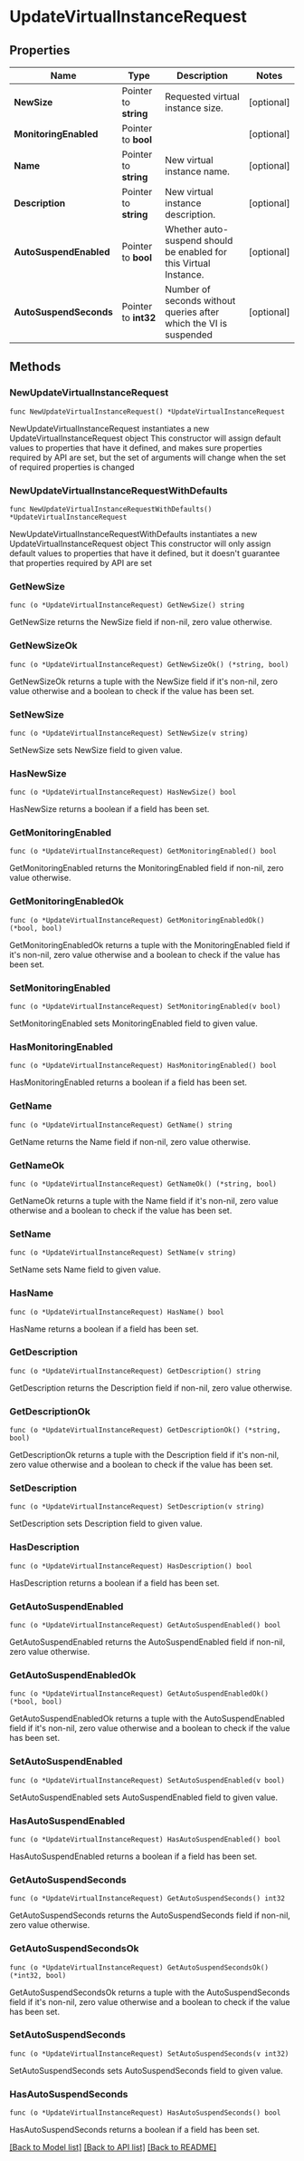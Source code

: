 # UpdateVirtualInstanceRequest

## Properties

Name | Type | Description | Notes
------------ | ------------- | ------------- | -------------
**NewSize** | Pointer to **string** | Requested virtual instance size. | [optional] 
**MonitoringEnabled** | Pointer to **bool** |  | [optional] 
**Name** | Pointer to **string** | New virtual instance name. | [optional] 
**Description** | Pointer to **string** | New virtual instance description. | [optional] 
**AutoSuspendEnabled** | Pointer to **bool** | Whether auto-suspend should be enabled for this Virtual Instance. | [optional] 
**AutoSuspendSeconds** | Pointer to **int32** | Number of seconds without queries after which the VI is suspended | [optional] 

## Methods

### NewUpdateVirtualInstanceRequest

`func NewUpdateVirtualInstanceRequest() *UpdateVirtualInstanceRequest`

NewUpdateVirtualInstanceRequest instantiates a new UpdateVirtualInstanceRequest object
This constructor will assign default values to properties that have it defined,
and makes sure properties required by API are set, but the set of arguments
will change when the set of required properties is changed

### NewUpdateVirtualInstanceRequestWithDefaults

`func NewUpdateVirtualInstanceRequestWithDefaults() *UpdateVirtualInstanceRequest`

NewUpdateVirtualInstanceRequestWithDefaults instantiates a new UpdateVirtualInstanceRequest object
This constructor will only assign default values to properties that have it defined,
but it doesn't guarantee that properties required by API are set

### GetNewSize

`func (o *UpdateVirtualInstanceRequest) GetNewSize() string`

GetNewSize returns the NewSize field if non-nil, zero value otherwise.

### GetNewSizeOk

`func (o *UpdateVirtualInstanceRequest) GetNewSizeOk() (*string, bool)`

GetNewSizeOk returns a tuple with the NewSize field if it's non-nil, zero value otherwise
and a boolean to check if the value has been set.

### SetNewSize

`func (o *UpdateVirtualInstanceRequest) SetNewSize(v string)`

SetNewSize sets NewSize field to given value.

### HasNewSize

`func (o *UpdateVirtualInstanceRequest) HasNewSize() bool`

HasNewSize returns a boolean if a field has been set.

### GetMonitoringEnabled

`func (o *UpdateVirtualInstanceRequest) GetMonitoringEnabled() bool`

GetMonitoringEnabled returns the MonitoringEnabled field if non-nil, zero value otherwise.

### GetMonitoringEnabledOk

`func (o *UpdateVirtualInstanceRequest) GetMonitoringEnabledOk() (*bool, bool)`

GetMonitoringEnabledOk returns a tuple with the MonitoringEnabled field if it's non-nil, zero value otherwise
and a boolean to check if the value has been set.

### SetMonitoringEnabled

`func (o *UpdateVirtualInstanceRequest) SetMonitoringEnabled(v bool)`

SetMonitoringEnabled sets MonitoringEnabled field to given value.

### HasMonitoringEnabled

`func (o *UpdateVirtualInstanceRequest) HasMonitoringEnabled() bool`

HasMonitoringEnabled returns a boolean if a field has been set.

### GetName

`func (o *UpdateVirtualInstanceRequest) GetName() string`

GetName returns the Name field if non-nil, zero value otherwise.

### GetNameOk

`func (o *UpdateVirtualInstanceRequest) GetNameOk() (*string, bool)`

GetNameOk returns a tuple with the Name field if it's non-nil, zero value otherwise
and a boolean to check if the value has been set.

### SetName

`func (o *UpdateVirtualInstanceRequest) SetName(v string)`

SetName sets Name field to given value.

### HasName

`func (o *UpdateVirtualInstanceRequest) HasName() bool`

HasName returns a boolean if a field has been set.

### GetDescription

`func (o *UpdateVirtualInstanceRequest) GetDescription() string`

GetDescription returns the Description field if non-nil, zero value otherwise.

### GetDescriptionOk

`func (o *UpdateVirtualInstanceRequest) GetDescriptionOk() (*string, bool)`

GetDescriptionOk returns a tuple with the Description field if it's non-nil, zero value otherwise
and a boolean to check if the value has been set.

### SetDescription

`func (o *UpdateVirtualInstanceRequest) SetDescription(v string)`

SetDescription sets Description field to given value.

### HasDescription

`func (o *UpdateVirtualInstanceRequest) HasDescription() bool`

HasDescription returns a boolean if a field has been set.

### GetAutoSuspendEnabled

`func (o *UpdateVirtualInstanceRequest) GetAutoSuspendEnabled() bool`

GetAutoSuspendEnabled returns the AutoSuspendEnabled field if non-nil, zero value otherwise.

### GetAutoSuspendEnabledOk

`func (o *UpdateVirtualInstanceRequest) GetAutoSuspendEnabledOk() (*bool, bool)`

GetAutoSuspendEnabledOk returns a tuple with the AutoSuspendEnabled field if it's non-nil, zero value otherwise
and a boolean to check if the value has been set.

### SetAutoSuspendEnabled

`func (o *UpdateVirtualInstanceRequest) SetAutoSuspendEnabled(v bool)`

SetAutoSuspendEnabled sets AutoSuspendEnabled field to given value.

### HasAutoSuspendEnabled

`func (o *UpdateVirtualInstanceRequest) HasAutoSuspendEnabled() bool`

HasAutoSuspendEnabled returns a boolean if a field has been set.

### GetAutoSuspendSeconds

`func (o *UpdateVirtualInstanceRequest) GetAutoSuspendSeconds() int32`

GetAutoSuspendSeconds returns the AutoSuspendSeconds field if non-nil, zero value otherwise.

### GetAutoSuspendSecondsOk

`func (o *UpdateVirtualInstanceRequest) GetAutoSuspendSecondsOk() (*int32, bool)`

GetAutoSuspendSecondsOk returns a tuple with the AutoSuspendSeconds field if it's non-nil, zero value otherwise
and a boolean to check if the value has been set.

### SetAutoSuspendSeconds

`func (o *UpdateVirtualInstanceRequest) SetAutoSuspendSeconds(v int32)`

SetAutoSuspendSeconds sets AutoSuspendSeconds field to given value.

### HasAutoSuspendSeconds

`func (o *UpdateVirtualInstanceRequest) HasAutoSuspendSeconds() bool`

HasAutoSuspendSeconds returns a boolean if a field has been set.


[[Back to Model list]](../README.md#documentation-for-models) [[Back to API list]](../README.md#documentation-for-api-endpoints) [[Back to README]](../README.md)


